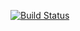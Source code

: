 [![Build Status](https://travis-ci.org/bradgarropy/express-boilerplate.svg?branch=dev)](https://travis-ci.org/bradgarropy/express-boilerplate)